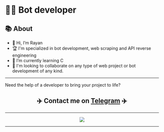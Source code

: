 <h1>👨‍💻 Bot developer</h1>

<h2>📚 About </h2>

- 👋 Hi, I’m Rayan
- 🏆 I'm specialized in bot development, web scraping and API reverse engineering
- 🌱 I’m currently learning C
- 🚀 I'm looking to collaborate on any type of web project or bot development of any kind.


----

Need the help of a developer to bring your project to life?
<h2 align="center">✈️ Contact me on <a href="https://t.me/rayan960">Telegram</a> ✈️</h2>

----

<p align="center">
  <a href="https://skillicons.dev" align="center">
    <img src="https://skillicons.dev/icons?i=python,html,css,php,mysql,bootstrap,linux,windows,vscode,bash,java,selenium,androidstudio,kotlin,sass,sqlite,c&perline=8"/>
  </a>
</p>

----
